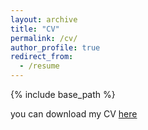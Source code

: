 ```yaml
---
layout: archive
title: "CV"
permalink: /cv/
author_profile: true
redirect_from:
  - /resume
---
```


{% include base_path %}

you can download my CV [here](../assets/2025.09.12_CV-WeiLi.pdf)
